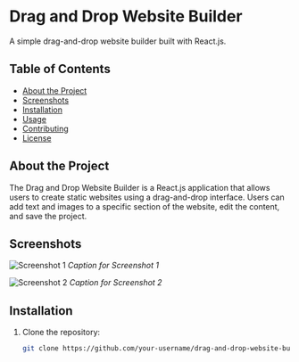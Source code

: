 # Drag and Drop Website Builder

A simple drag-and-drop website builder built with React.js.

## Table of Contents

- [About the Project](#about-the-project)
- [Screenshots](#screenshots)
- [Installation](#installation)
- [Usage](#usage)
- [Contributing](#contributing)
- [License](#license)

## About the Project

The Drag and Drop Website Builder is a React.js application that allows users to create static websites using a drag-and-drop interface. Users can add text and images to a specific section of the website, edit the content, and save the project.

## Screenshots

![Screenshot 1](/screenshots/screenshot1.png)
*Caption for Screenshot 1*

![Screenshot 2](/screenshots/screenshot2.png)
*Caption for Screenshot 2*

## Installation

1. Clone the repository:

   ```bash
   git clone https://github.com/your-username/drag-and-drop-website-builder.git
